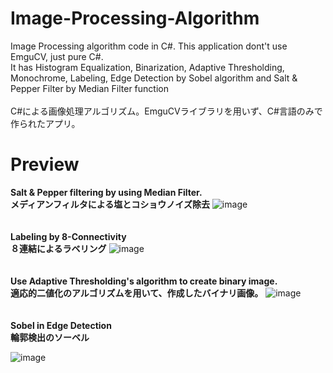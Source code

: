 # Image-Processing-Algorithm
Image Processing algorithm code in C#. This application dont't use EmguCV, just pure C#. <br>
It has Histogram Equalization, Binarization, Adaptive Thresholding, Monochrome, Labeling, Edge Detection by Sobel algorithm and Salt & Pepper Filter by Median Filter function <br><br>
C#による画像処理アルゴリズム。EmguCVライブラリを用いず、C#言語のみで作られたアプリ。

# Preview
<strong>Salt & Pepper filtering by using Median Filter.</strong><br>
<strong>メディアンフィルタによる塩とコショウノイズ除去</strong>
![image](https://user-images.githubusercontent.com/69473375/138560699-113c04bd-5a1c-4979-a062-cf4f28854773.png)
<br><br><br>
<strong>Labeling by 8-Connectivity</strong><br>
<strong>８連結によるラベリング</strong>
![image](https://user-images.githubusercontent.com/69473375/138560715-6012a5b7-8918-4ac3-86f2-93f64b0cd919.png)
<br><br><br>
<strong>Use Adaptive Thresholding's algorithm to create binary image.</strong><br>
<strong>適応的二値化のアルゴリズムを用いて、作成したバイナリ画像。</strong>
![image](https://user-images.githubusercontent.com/69473375/138560747-37fb1e65-71fe-4665-b187-e4ea9032606f.png)
<br><br><br>
<strong>Sobel in Edge Detection</strong><br>
<strong>輪郭検出のソーベル</strong>

![image](https://user-images.githubusercontent.com/69473375/172356537-4628561f-2867-43cd-ad4e-fbb2421d4172.png)

